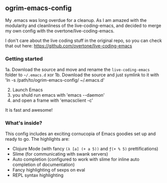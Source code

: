 ## ogrim-emacs-config
My .emacs was long overdue for a cleanup. As I am amazed with the modularity and cleanliness of the live-coding-emacs, and decided to merge my own config with the overtone/live-coding-emacs.

I don't care about the live coding stuff in the original repo, so you can check that out here: https://github.com/overtone/live-coding-emacs

### Getting started

1a. Download the source and move and rename the `live-coding-emacs` folder to `~/.emacs.d`
xor
1b. Download the source and just symlink to it with 'ln -s /path/to/ogrim-emacs-config/ ~/.emacs.d'

2. Launch Emacs
3. you shuld run emacs with 'emacs --daemon'
4. and open a frame with 'emacsclient -c'

It is fast and awesome!

### What's inside?

This config includes an exciting cornucopia of Emacs goodies set up and ready to go. The highlights are:

* Clojure Mode (with fancy `(λ [a] (+ a 5))` and `ƒ(+ % 5)` prettifications)
* Slime (for communicating with swank servers)
* Auto completion (configured to work with slime for inline auto completion of documentation)
* Fancy highlighting of sexps on eval
* REPL syntax highlighting
